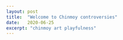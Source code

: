 ```yaml
---
layout: post
title:  "Welcome to Chinmoy controversies"
date:   2020-06-25
excerpt: "chinmoy art playfulness"
---
```

